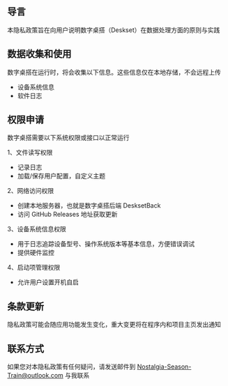 ## 导言
本隐私政策旨在向用户说明数字桌搭（Deskset）在数据处理方面的原则与实践


## 数据收集和使用
数字桌搭在运行时，将会收集以下信息。这些信息仅在本地存储，不会远程上传
- 设备系统信息
- 软件日志


## 权限申请
数字桌搭需要以下系统权限或接口以正常运行

1、文件读写权限
- 记录日志
- 加载/保存用户配置，自定义主题

2、网络访问权限
- 创建本地服务器，也就是数字桌搭后端 DesksetBack
- 访问 GitHub Releases 地址获取更新

3、设备系统信息权限
- 用于日志追踪设备型号、操作系统版本等基本信息，方便错误调试
- 提供硬件监控

4、启动项管理权限
- 允许用户设置开机自启


## 条款更新
隐私政策可能会随应用功能发生变化，重大变更将在程序内和项目主页发出通知


## 联系方式
如果您对本隐私政策有任何疑问，请发送邮件到 Nostalgia-Season-Train@outlook.com 与我联系
